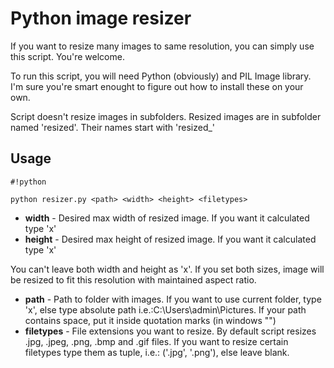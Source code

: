 # Python image resizer #

If you want to resize many images to same resolution, you can simply use this script. You're welcome.

To run this script, you will need Python (obviously) and PIL Image library. I'm sure you're smart enought to figure out how to install these on your own.

Script doesn't resize images in subfolders. 
Resized images are in subfolder named 'resized'. Their names start with 'resized_'

## Usage ##

```
#!python

python resizer.py <path> <width> <height> <filetypes>
```

* **width** - Desired max width of resized image. If you want it calculated type 'x'
* **height** - Desired max height of resized image. If you want it calculated type 'x'

You can't leave both width and height as 'x'. If you set both sizes, image will be resized to fit this resolution with maintained aspect ratio.

* **path** - Path to folder with images. If you want to use current folder, type 'x', else type absolute path i.e.:C:\Users\admin\Pictures. If your path contains space, put it inside quotation marks (in windows "")
* **filetypes** - File extensions you want to resize. By default script resizes .jpg, .jpeg, .png, .bmp and .gif files. If you want to resize certain filetypes type them as tuple, i.e.: ('.jpg', '.png'), else leave blank.